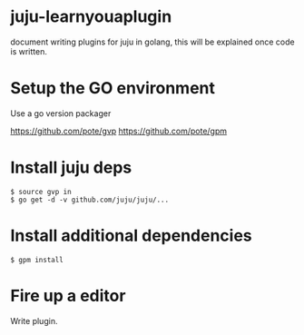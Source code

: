 # juju-learnyouaplugin

document writing plugins for juju in golang, this will be explained once code is written.

# Setup the GO environment

Use a go version packager

https://github.com/pote/gvp
https://github.com/pote/gpm

# Install juju deps

```
$ source gvp in
$ go get -d -v github.com/juju/juju/...
```

# Install additional dependencies
```
$ gpm install
```

# Fire up a editor

Write plugin.
